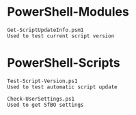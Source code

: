 # PowerShell-Modules
    Get-ScriptUpdateInfo.psm1
    Used to test current script version
    
# PowerShell-Scripts
    Test-Script-Version.ps1
    Used to test automatic script update
    
    Check-UserSettings.ps1
    Used to get SfBO settings
